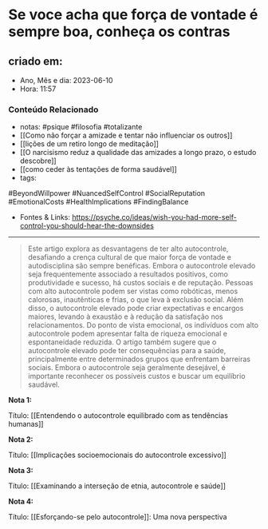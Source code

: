 # Se voce acha que força de vontade é sempre boa, conheça os contras

## criado em: 
-  Ano, Mês e dia: 2023-06-10
- Hora: 11:57

### Conteúdo Relacionado
- notas: #psique #filosofia #totalizante 
- [[Como não forçar a amizade e tentar não influenciar os outros]]
- [[lições de um retiro longo de meditação]]
- [[O narcisismo reduz a qualidade das amizades a longo prazo, o estudo descobre]]
- [[como ceder às tentações de forma saudável]]
- tags: 

#BeyondWillpower #NuancedSelfControl #SocialReputation #EmotionalCosts #HealthImplications #FindingBalance

- Fontes & Links: https://psyche.co/ideas/wish-you-had-more-self-control-you-should-hear-the-downsides
---
> Este artigo explora as desvantagens de ter alto autocontrole, desafiando a crença cultural de que maior força de vontade e autodisciplina são sempre benéficas. Embora o autocontrole elevado seja frequentemente associado a resultados positivos, como produtividade e sucesso, há custos sociais e de reputação. Pessoas com alto autocontrole podem ser vistas como robóticas, menos calorosas, inautênticas e frias, o que leva à exclusão social. Além disso, o autocontrole elevado pode criar expectativas e encargos maiores, levando à exaustão e à redução da satisfação nos relacionamentos. Do ponto de vista emocional, os indivíduos com alto autocontrole podem apresentar falta de riqueza emocional e espontaneidade reduzida. O artigo também sugere que o autocontrole elevado pode ter consequências para a saúde, principalmente entre determinados grupos que enfrentam barreiras sociais. Embora o autocontrole seja geralmente desejável, é importante reconhecer os possíveis custos e buscar um equilíbrio saudável.


**Nota 1:**

Título: [[Entendendo o autocontrole equilibrado com as tendências humanas]]



**Nota 2:**

Título: [[Implicações socioemocionais do autocontrole excessivo]]



**Nota 3:**

Título: [[Examinando a interseção de etnia, autocontrole e saúde]]




**Nota 4:**

Título: [[Esforçando-se pelo autocontrole]]: Uma nova perspectiva

